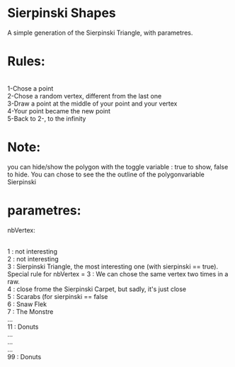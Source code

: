 # **Sierpinski Shapes**


A simple generation of the Sierpinski Triangle, with parametres.

# Rules: <br/>
<br/>1-Chose a point 
<br/>2-Chose a random vertex, different from the last one 
<br/>3-Draw a point at the middle of your point and your vertex 
<br/>4-Your point became the new point 
<br/>5-Back to 2-, to the infinity 

# Note: 
you can hide/show the polygon with the toggle variable : true to show, false to hide. You can chose to see the the outline of the polygonvariable Sierpinski

# parametres:
nbVertex:

<br/>1 : not interesting 
<br/>2 : not interesting 
<br/>3 : Sierpinski Triangle, the most interesting one (with sierpinski == true). Special rule for nbVertex = 3 : We can chose the same vertex two times in a raw. 
<br/>4 : close frome the Sierpinski Carpet, but sadly, it's just close 
<br/>5 : Scarabs (for sierpinski == false 
<br/>6 : Snaw Flek 
<br/>7 : The Monstre 
<br/>... 
<br/>11 : Donuts 
<br/>... 
<br/>... 
<br/>... 
<br/>99 : Donuts
